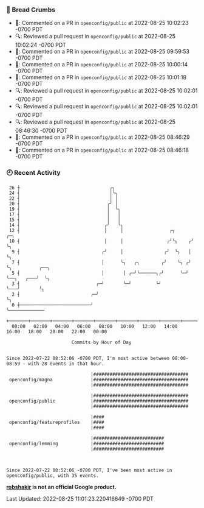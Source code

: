### 🍞 Bread Crumbs

 * 💬: Commented on a PR in  `openconfig/public` at 2022-08-25 10:02:23 -0700 PDT
 * 🔍: Reviewed a pull request in  `openconfig/public` at 2022-08-25 10:02:24 -0700 PDT
 * 💬: Commented on a PR in  `openconfig/public` at 2022-08-25 09:59:53 -0700 PDT
 * 💬: Commented on a PR in  `openconfig/public` at 2022-08-25 10:00:14 -0700 PDT
 * 💬: Commented on a PR in  `openconfig/public` at 2022-08-25 10:01:18 -0700 PDT
 * 🔍: Reviewed a pull request in  `openconfig/public` at 2022-08-25 10:02:01 -0700 PDT
 * 🔍: Reviewed a pull request in  `openconfig/public` at 2022-08-25 10:02:01 -0700 PDT
 * 🔍: Reviewed a pull request in  `openconfig/public` at 2022-08-25 08:46:30 -0700 PDT
 * 💬: Commented on a PR in  `openconfig/public` at 2022-08-25 08:46:29 -0700 PDT
 * 💬: Commented on a PR in  `openconfig/public` at 2022-08-25 08:46:18 -0700 PDT

### 🕘 Recent Activity
```
 26 ┼                                 ╭╮
 24 ┤                                 │╰╮
 22 ┤                                 │ │
 20 ┤                                ╭╯ │
 19 ┤                                │  ╰╮
 17 ┤                                │   │
 15 ┤                                │   │
 14 ┤                               ╭╯   ╰╮
 12 ┤                               │     │                 ╭╮      ╭─╮
 10 ┤                               │     │                ╭╯╰╮    ╭╯ ╰╮
  9 ┤                              ╭╯     │               ╭╯  ╰╮   │   ╰╮
  7 ┤                              │      ╰╮   ╭╮        ╭╯    ╰╮ ╭╯    ╰╮          ╭──╮
  5 ┤                              │       │ ╭─╯╰──────╮╭╯      ╰─╯      ╰──╮   ╭───╯  ╰╮
  3 ┤                            ╭─╯       ╰─╯         ╰╯                   ╰───╯       ╰╮
  2 ┤                          ╭─╯                                                       ╰╮
  0 ┼──────────────────────────╯                                                          ╰─────────────
    +───────+───────+───────+───────+───────+───────+───────+───────+───────+───────+───────+───────+────
  00:00   02:00   04:00   06:00   08:00   10:00   12:00   14:00   16:00   18:00   20:00   22:00   00:00   

						Commits by Hour of Day


Since 2022-07-22 08:52:06 -0700 PDT, I'm most active between 08:00-08:59 - with 28 events in that hour.

```



```
                               |###################################
 openconfig/magna              |###################################
                               |###################################

                               |###################################
 openconfig/public             |###################################
                               |###################################

                               |####
 openconfig/featureprofiles    |####
                               |####

                               |##########################
 openconfig/lemming            |##########################
                               |##########################



Since 2022-07-22 08:52:06 -0700 PDT, I've been most active in openconfig/public, with 35 events.

```
**[robshakir](mailto:robjs@google.com) is not an official Google product.**  


Last Updated: 2022-08-25 11:01:23.220416649 -0700 PDT
